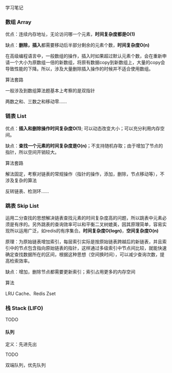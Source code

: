 学习笔记

### 数组 Array

优点：连续内存地址，无论访问哪一个元素，**时间复杂度都是O(1)**

缺点：**删除，插入**都需要移动后半部分剩余的元素个数，**时间复杂度O(n)**

在高级编程语言中，一般数组的操作，插入时如果超过默认元素个数，会在重新申请一个大小为原数组一倍的新数组，将原有数据copy到新数组上，大量的copy会导致性能的下降。所以，涉及大量删除插入操作的时候并不适合使用数组。



算法套路

一般涉及到数组算法题基本上考察的是双指针

两数之和、三数之和移动零……



### 链表 List

优点：**插入和删除操作时间复杂度O(1)**; 可以动态改变大小；可以充分利用内存空间。

缺点：**查找一个元素的时间复杂度是O(n)**；不支持随机存取；由于增加了节点的指针，所以空间开销较大。



算法套路

解法固定，考察对链表的常规操作（指针的操作，添加，删除，节点移动等），不涉及复杂的算法

反转链表、检测环……



### 跳表 Skip List

运用二分查找的思想解决链表查找元素的时间复杂度高的问题，所以跳表中元素必须是有序的。另外跳表的查询效率可以和平衡二叉树媲美，因其原理简单，容易实现所以运用广泛，如redis的有序集合。**时间复杂度O(logn)**，**空间复杂度O(n)**

原理：为原始链表增加索引，每层索引实际是按原始链表跨越后的新链表，并且索引中的节点包含指向原始链表的指针，这样通过多级索引中节点间比较，就能快速确定查找数据所在的区间，根据这种思想（空间换时间），可以减少查询次数，提高检索效率。

缺点：增加，删除节点都需要更新索引；索引占用更多的内存空间



算法

LRU Cache、Redis Zset



### 栈 Stack (LIFO)

TODO



#### 队列

定义：先进先出

TODO



双端队列，优先队列
